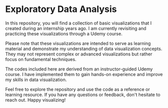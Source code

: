 # Exploratory Data Analysis

In this repository, you will find a collection of basic visualizations that I created during an internship years ago. I am currently revisiting and practicing these visualizations through a Udemy course.

Please note that these visualizations are intended to serve as learning material and demonstrate my understanding of data visualization concepts. They may not represent complex or advanced visualizations but rather focus on fundamental techniques.

The codes included here are derived from an instructor-guided Udemy course. I have implemented them to gain hands-on experience and improve my skills in data visualization.

Feel free to explore the repository and use the code as a reference or learning resource. If you have any questions or feedback, don't hesitate to reach out. Happy visualizing!
